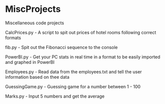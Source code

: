 # MiscProjects
Miscellaneous code  projects

CalcPrices.py - A  script to spit out prices of hotel rooms following correct formats  

fib.py - Spit out the Fibonacci sequence to the console  

PowerBI.py - Get your PC stats in real time in a format to be easily imported and graphed in PowerBI  

Employees.py - Read data from the employees.txt and tell the user information based on thee data  

GuessingGame.py - Guessing game for a number between 1 - 100  

Marks.py - Input 5 numbers and get the average  
